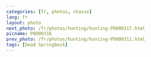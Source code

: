 ```yaml
---
categories: [fr, photos, chasse]
lang: fr
layout: photo
next_photo: /fr/photos/hunting/hunting-P0000317.html
picname: P0000316
prev_photo: /fr/photos/hunting/hunting-P0000311.html
tags: [Dead Springbock]
---
```

